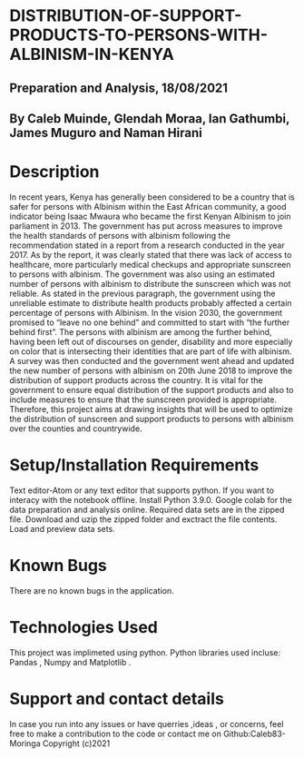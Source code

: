 # DISTRIBUTION-OF-SUPPORT-PRODUCTS-TO-PERSONS-WITH-ALBINISM-IN-KENYA

## Preparation and Analysis, 18/08/2021

## By Caleb Muinde, Glendah Moraa, Ian Gathumbi, James Muguro and Naman Hirani

# Description
In recent years, Kenya has generally been considered to be a country that is safer for persons with Albinism within the East African community, a good indicator being Isaac Mwaura who became the first Kenyan Albinism to join parliament in 2013. The government has put across measures to improve the health standards of persons with albinism following the recommendation stated in a report from a research conducted in the year 2017.  As by the report, it was clearly stated that there was lack of access to healthcare, more particularly medical checkups and appropriate sunscreen to persons with albinism. The government was also using an estimated number of persons with albinism to distribute the sunscreen which was not reliable.
As stated in the previous paragraph, the government using the unreliable estimate to distribute health products probably affected a certain percentage of persons with Albinism. In the vision 2030, the government promised to “leave no one behind” and committed to start with “the further behind first”. The persons with albinism are among the further behind, having been left out of discourses on gender, disability and more especially on color that is intersecting their identities that are part of life with albinism. A survey was then conducted and the government went ahead and updated the new number of persons with albinism on 20th June 2018 to improve the distribution of support products across the country.
It is vital for the government to ensure equal distribution of the support products and also to include measures to ensure that the sunscreen provided is appropriate.  Therefore, this project aims at drawing insights that will be used to optimize the distribution of sunscreen and support products to persons with albinism over the counties and  countrywide.

# Setup/Installation Requirements
Text editor-Atom or any text editor that supports python. If you want to interacy with the notebook offline.
Install Python 3.9.0.
Google colab for the data preparation and analysis online.
Required data sets are in the zipped file.
Download and uzip the zipped folder and exctract the file contents.
Load and preview data sets.

# Known Bugs
There are no known bugs in the application.

# Technologies Used
This project was implimeted using python. Python libraries used incluse: Pandas , Numpy and Matplotlib .

# Support and contact details
In case you run into any issues or have querries ,ideas , or concerns, feel free to make a contribution to the code or contact me on Github:Caleb83-Moringa Copyright (c)2021
